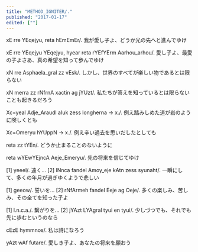 ```yaml
---
title: "METHOD_IGNITER/."
published: "2017-01-17"
edited: [""]
---
```


xE rre YEqejyu, reta hEmEmEr/.
我が愛し子よ、どうか光の先へと進んでゆけ

xE rre YEqejyu YEqejyu, hyear reta rYEfYErm Aarhou_arhou/.
愛し子よ、最愛の子よさあ、真の希望を知って歩んでゆけ

xN rre Asphaela_gral zz vEsk/.
しかし、世界のすべてが楽しい物であるとは限らない

xN merra zz rNfrnA xactin ag jYUzt/.
私たちが答えを知っているとは限らないことも起きるだろう

Xc=yeal Adje_Araudl aIuk zess longherna -> x./.
例え踏みしめた道が岩のように険しくとも

Xc=Omeryu hYUppN -> x./.
例え辛い過去を思いだしたとしても

reta zz tYEn/.
どうか止まることのないように

reta wYEwYEjncA Aeje_Emeryu/.
先の将来を信じてゆけ

[1] yeeel/.
遠く…
[2] lNnca fandel Amoy_eje kAtn zess syunaht/.
一瞬にして、多くの年月が過ぎゆくようで悲しい

[1] geeow/.
誓いを…
[2] rNfArmeh fandel Eeje ag Oeje/.
多くの楽しみ、苦しみ、その全てを知った子よ

[1] l.n.c.a./.
繋がりを…
[2] jYAzt LYAgral tyui en tyui/.
少しづつでも、それでも先に歩むというのなら

cEzE hymmnos/.
私は詩になろう

yAzt wAf futare/.
愛しき子よ、あなたの将来を願おう
